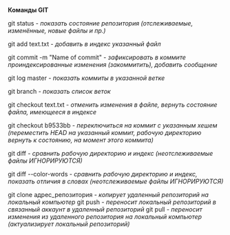 **Команды GIT**

git status  -            *показать состояние репозитория (отслеживаемые, изменённые, новые файлы и пр.)*

git add text.txt  - *добавить в индекс указанный файл*

git commit -m "Name of commit"  -    *зафиксировать в коммите проиндексированные изменения (закоммитить), добавить сообщение*

git log master  -             *показать коммиты в указанной ветке*

git branch -                 *показать список веток*

git checkout text.txt     -  *отменить изменения в файле, вернуть состояние файла, имеющееся в индексе*


git checkout b9533bb -  *переключиться на коммит с указанным хешем (переместить HEAD на указанный коммит, рабочую директорию вернуть к состоянию, на момент этого коммита)*

git diff     - *сравнить рабочую директорию и индекс (неотслеживаемые файлы ИГНОРИРУЮТСЯ)*

git diff --color-words  - *cравнить рабочую директорию и индекс, показать отличия в словах (неотслеживаемые файлы ИГНОРИРУЮТСЯ)*

git clone адрес_репозитория - *копирует удаленный репозиторий на локальный компьютер*
git push - *переносит локальный репозиторий в связанный аккаунт в удаленный репозиторий*
git pull - *переносит изменения из удаленного репозитория на локальный компьютер (актуализирует локальный репозиторий)*